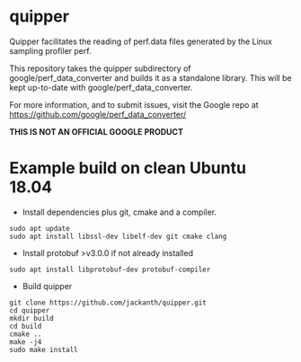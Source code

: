 # quipper

Quipper facilitates the reading of perf.data files generated by the Linux sampling profiler perf. 

This repository takes the quipper subdirectory of google/perf_data_converter and builds it as a standalone library. This will be kept up-to-date with google/perf_data_converter.

For more information, and to submit issues, visit the Google repo at https://github.com/google/perf_data_converter/

**THIS IS NOT AN OFFICIAL GOOGLE PRODUCT**

# Example build on clean Ubuntu 18.04
* Install dependencies plus git, cmake and a compiler.
```
sudo apt update
sudo apt install libssl-dev libelf-dev git cmake clang 
```
* Install protobuf >v3.0.0 if not already installed
```
sudo apt install libprotobuf-dev protobuf-compiler
```

* Build quipper
```
git clone https://github.com/jackanth/quipper.git
cd quipper
mkdir build
cd build
cmake ..
make -j4
sudo make install
```
